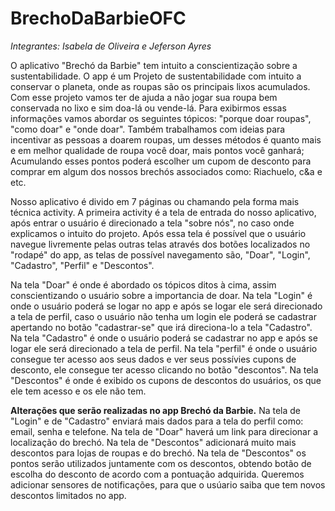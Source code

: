 # BrechoDaBarbieOFC

*Integrantes: Isabela de Oliveira e Jeferson Ayres*

O aplicativo "Brechó da Barbie" tem intuito a conscientização sobre a sustentabilidade. O app é um Projeto de sustentabilidade com intuito a conservar o planeta, onde as roupas são os principais lixos acumulados. Com esse projeto vamos ter de ajuda a não jogar sua roupa bem conservada no lixo e sim doa-lá ou vende-lá. Para exibirmos essas informações vamos abordar os seguintes tópicos: "porque doar roupas", "como doar" e "onde doar". 
Também trabalhamos com ideias para incentivar as pessoas a doarem roupas, um desses métodos é quanto mais e em melhor qualidade de roupa você doar, mais pontos você ganhará; Acumulando esses pontos poderá escolher um cupom de desconto para comprar em algum dos nossos brechós associados como: Riachuelo, c&a e etc.

Nosso aplicativo é divido em 7 páginas ou chamando pela forma mais técnica activity. A primeira activity é a tela de entrada do nosso aplicativo, após entrar o usuário é direcionado a tela "sobre nós", no caso onde explicamos o intuito do projeto. 
Após essa tela é possível que o usuário navegue livremente pelas outras telas através dos botões localizados no "rodapé" do app, as telas de possível navegamento são, "Doar", "Login", "Cadastro", "Perfil" e "Descontos".

Na tela "Doar" é onde é abordado os tópicos ditos à cima, assim conscientizando o usuário sobre a importancia de doar. 
Na tela "Login" é onde o usuário poderá se logar no app e após se logar ele será direcionado a tela de perfil, caso o usuário não tenha um login ele poderá se cadastrar apertando no botão "cadastrar-se" que irá direciona-lo a tela "Cadastro".
Na tela "Cadastro" é onde o usuário poderá se cadastrar no app e após se logar ele será direcionado a tela de perfil.
Na tela "perfil" é onde o usuário consegue ter acesso aos seus dados e ver seus possívies cupons de desconto, ele consegue ter acesso clicando no botão "descontos".
Na tela "Descontos" é onde é exibido os cupons de descontos do usuários, os que ele tem acesso e os ele não tem.


**Alterações que serão realizadas no app Brechó da Barbie.**
Na tela de "Login" e de "Cadastro" enviará mais dados para a tela do perfil como: email, senha e telefone.
Na tela de "Doar" haverá um link para direcionar a localização do brechó.
Na tela de "Descontos" adicionará muito mais descontos para lojas de roupas e do brechó.
Na tela de "Descontos" os pontos serão utilizados juntamente com os descontos, obtendo botão de escolha do desconto de acordo com a pontuação adquirida.
Queremos adicionar sensores de notificações, para que o usúario saiba que tem novos descontos limitados no app.

